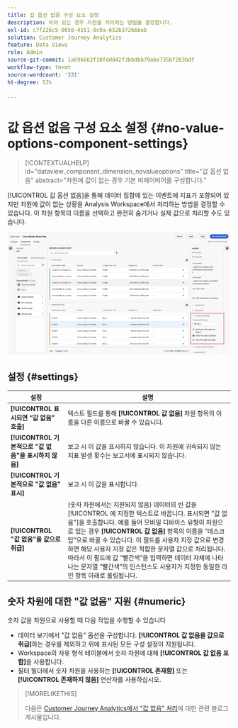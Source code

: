 ```yaml
---
title: 값 옵션 없음 구성 요소 설정
description: 비어 있는 경우 차원을 처리하는 방법을 결정합니다.
exl-id: c7f226c5-0058-4151-9c9a-652b37266beb
solution: Customer Journey Analytics
feature: Data Views
role: Admin
source-git-commit: 1a696662f10fddd42f3bbdbb79a6e735bf203bdf
workflow-type: tm+mt
source-wordcount: '331'
ht-degree: 53%

---
```


# 값 옵션 없음 구성 요소 설정 {#no-value-options-component-settings}

<!-- markdownlint-disable MD034 -->

>[!CONTEXTUALHELP]
>id="dataview_component_dimension_novalueoptions"
>title="값 옵션 없음"
>abstract="차원에 값이 없는 경우 기본 비헤이비어를 구성합니다."

<!-- markdownlint-enable MD034 -->


[!UICONTROL 값 옵션 없음]을 통해 데이터 집합에 있는 이벤트에 지표가 포함되어 있지만 차원에 값이 없는 상황을 Analysis Workspace에서 처리하는 방법을 결정할 수 있습니다. 이 차원 항목의 이름을 선택하고 완전히 숨기거나 실제 값으로 처리할 수도 있습니다.

![값 옵션 없음](../assets/no-value-options.png)

## 설정 {#settings}

| 설정 | 설명 |
| --- | --- |
| **[!UICONTROL 표시되면 “값 없음” 호출]** | 텍스트 필드를 통해 **[!UICONTROL 값 없음]** 차원 항목의 이름을 다른 이름으로 바꿀 수 있습니다. |
| **[!UICONTROL 기본적으로 &quot;값 없음&quot;을 표시하지 않음]** | 보고 시 이 값을 표시하지 않습니다. 이 차원에 귀속되지 않는 지표 발생 횟수는 보고서에 표시되지 않습니다. |
| **[!UICONTROL 기본적으로 &quot;값 없음&quot; 표시]** | 보고 시 이 값을 표시합니다. |
| **[!UICONTROL &quot;값 없음&quot;을 값으로 취급]** | (숫자 차원에서는 지원되지 않음) 데이터의 빈 값을 [!UICONTROL 에 지정한 텍스트로 바꿉니다. 표시되면 &quot;값 없음&quot;]을 호출합니다. 예를 들어 모바일 디바이스 유형이 차원으로 있는 경우 **[!UICONTROL 값 없음]** 항목의 이름을 “데스크탑”으로 바꿀 수 있습니다. 이 필드를 사용자 지정 값으로 변경하면 해당 사용자 지정 값은 적합한 문자열 값으로 처리됩니다. 따라서 이 필드에 값 “빨간색”을 입력하면 데이터 자체에 나타나는 문자열 “빨간색”의 인스턴스도 사용자가 지정한 동일한 라인 항목 아래로 롤링됩니다. |

## 숫자 차원에 대한 &quot;값 없음&quot; 지원 {#numeric}

숫자 값을 차원으로 사용할 때 다음 작업을 수행할 수 있습니다

* 데이터 보기에서 &quot;값 없음&quot; 옵션을 구성합니다. **[!UICONTROL 값 없음을 값으로 취급]**&#x200B;하는 경우를 제외하고 위에 표시된 모든 구성 설정이 지원됩니다.
* Workspace의 자유 형식 테이블에서 숫자 차원에 대해 **[!UICONTROL 값 없음 포함]**&#x200B;을 사용합니다.
* 필터 빌더에서 숫자 차원을 사용하는 **[!UICONTROL 존재함]** 또는 **[!UICONTROL 존재하지 않음]** 연산자를 사용하십시오.


>[!MORELIKETHIS]
>
>다음은 [Customer Journey Analytics에서 &quot;값 없음&quot; 처리](https://experienceleaguecommunities.adobe.com/t5/adobe-analytics-blogs/handling-quot-no-value-quot-in-customer-journey-analytics/ba-p/597339)에 대한 관련 블로그 게시물입니다.


